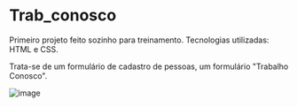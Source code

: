 # Trab_conosco

Primeiro projeto feito sozinho para treinamento. Tecnologias utilizadas: HTML e CSS. 

Trata-se de um formulário de cadastro de pessoas, um formulário "Trabalho Conosco".

![image](https://user-images.githubusercontent.com/129557787/229360414-11167015-ddc0-4981-abf1-ded606553615.png)



